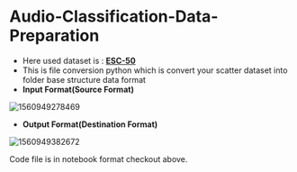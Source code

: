# Audio-Classification-Data-Preparation

* Here used dataset is : [**ESC-50**](https://github.com/karoldvl/ESC-50)
* This is file conversion python which is convert your scatter dataset into folder base structure data format
* **Input Format(Source Format)**

![1560949278469](C:\Users\ashish.patel\AppData\Roaming\Typora\typora-user-images\1560949278469.png)



* **Output Format(Destination Format)**

![1560949382672](C:\Users\ashish.patel\AppData\Roaming\Typora\typora-user-images\1560949382672.png)



Code file is in notebook format checkout above.



